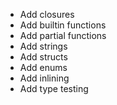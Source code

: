 - Add closures
- Add builtin functions
- Add partial functions
- Add strings
- Add structs
- Add enums
- Add inlining
- Add type testing
